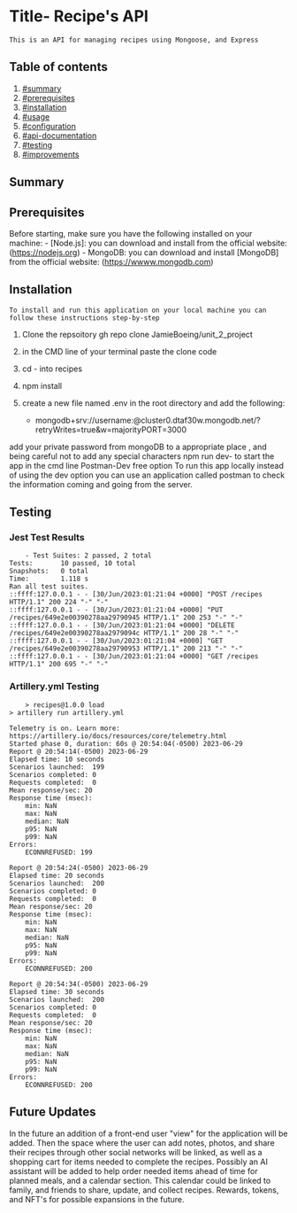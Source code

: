 # Title- Recipe's API 
    This is an API for managing recipes using Mongoose, and Express
## Table of contents
1. [#summary](#summary)
2. [#prerequisites](#prerequisites)
3. [#installation](#installation)
4. [#usage]()
5. [#configuration]()
6. [#api-documentation]()
7. [#testing](#testing)
8. [#improvements]()

## Summary 


## Prerequisites 
Before starting, make sure you have the following installed on your machine: 
    - [Node.js]: you can download and install from the official website: (https://nodejs.org)
    - MongoDB: you can download and install [MongoDB] from the official website: (https://wwww.mongodb.com)
## Installation 
    To install and run this application on your local machine you can follow these instructions step-by-step

1. Clone the repsoitory
    gh repo clone JamieBoeing/unit_2_project

2. in the CMD line of your terminal paste the clone code
3. cd - into recipes
4. npm install 
4. create a new file named .env in the root directory and add the following:    
   - mongodb+srv://username:<password>@cluster0.dtaf30w.mongodb.net/?retryWrites=true&w=majorityPORT=3000

 add your private password from mongoDB to a appropriate place <password>, and being careful not to add any special characters
 npm run dev- to start the app in the cmd line
 Postman-Dev free option
 To run this app locally instead of using the dev option you can use an application called postman to check the information coming and going from the server.



## Testing
### Jest Test Results
        - Test Suites: 2 passed, 2 total
    Tests:       10 passed, 10 total
    Snapshots:   0 total
    Time:        1.118 s
    Ran all test suites.
    ::ffff:127.0.0.1 - - [30/Jun/2023:01:21:04 +0000] "POST /recipes HTTP/1.1" 200 224 "-" "-"
    ::ffff:127.0.0.1 - - [30/Jun/2023:01:21:04 +0000] "PUT /recipes/649e2e00390278aa29790945 HTTP/1.1" 200 253 "-" "-"
    ::ffff:127.0.0.1 - - [30/Jun/2023:01:21:04 +0000] "DELETE /recipes/649e2e00390278aa2979094c HTTP/1.1" 200 28 "-" "-"
    ::ffff:127.0.0.1 - - [30/Jun/2023:01:21:04 +0000] "GET /recipes/649e2e00390278aa29790953 HTTP/1.1" 200 213 "-" "-"
    ::ffff:127.0.0.1 - - [30/Jun/2023:01:21:04 +0000] "GET /recipes HTTP/1.1" 200 695 "-" "-"



### Artillery.yml Testing 
        > recipes@1.0.0 load
    > artillery run artillery.yml

    Telemetry is on. Learn more: https://artillery.io/docs/resources/core/telemetry.html
    Started phase 0, duration: 60s @ 20:54:04(-0500) 2023-06-29
    Report @ 20:54:14(-0500) 2023-06-29
    Elapsed time: 10 seconds
    Scenarios launched:  199
    Scenarios completed: 0
    Requests completed:  0
    Mean response/sec: 20
    Response time (msec):
        min: NaN
        max: NaN
        median: NaN
        p95: NaN
        p99: NaN
    Errors:
        ECONNREFUSED: 199

    Report @ 20:54:24(-0500) 2023-06-29
    Elapsed time: 20 seconds
    Scenarios launched:  200
    Scenarios completed: 0
    Requests completed:  0
    Mean response/sec: 20
    Response time (msec):
        min: NaN
        max: NaN
        median: NaN
        p95: NaN
        p99: NaN
    Errors:
        ECONNREFUSED: 200

    Report @ 20:54:34(-0500) 2023-06-29
    Elapsed time: 30 seconds
    Scenarios launched:  200
    Scenarios completed: 0
    Requests completed:  0
    Mean response/sec: 20
    Response time (msec):
        min: NaN
        max: NaN
        median: NaN
        p95: NaN
        p99: NaN
    Errors:
        ECONNREFUSED: 200

 
## Future Updates 
 In the future an addition of a front-end user "view" for the application will be added. Then the space where the user can add notes, photos, and share their recipes through other social networks will be linked, as well as a shopping cart for items needed to complete the recipes. Possibly an AI assistant will be added to help order needed items ahead of time for planned meals, and a calendar section. This calendar could be linked to family, and friends to share, update, and collect recipes. Rewards, tokens, and NFT's for possible expansions in the future. 